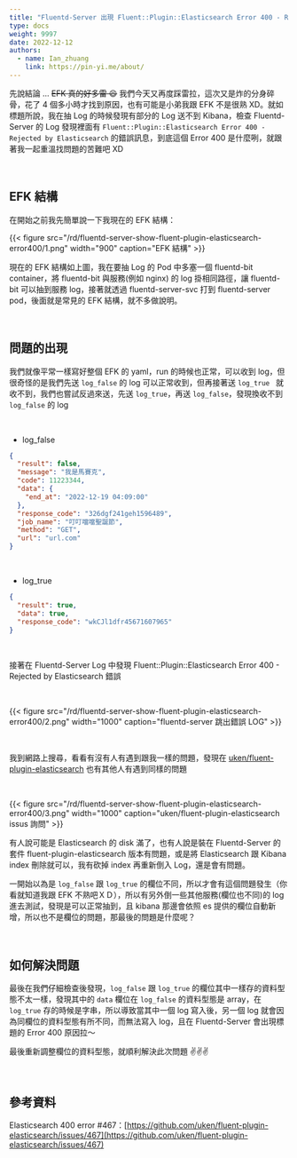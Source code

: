 ```yaml
---
title: "Fluentd-Server 出現 Fluent::Plugin::Elasticsearch Error 400 - Rejected by Elasticsearch 錯誤解決"
type: docs
weight: 9997
date: 2022-12-12
authors:
  - name: Ian_zhuang
    link: https://pin-yi.me/about/
---
```


先說結論 ... ~~EFK 真的好多雷 😆~~ 我們今天又再度踩雷拉，這次又是炸的分身碎骨，花了 4 個多小時才找到原因，也有可能是小弟我跟 EFK 不是很熟 XD。就如標題所說，我在抽 Log 的時候發現有部分的 Log 送不到 Kibana，檢查 Fluentd-Server 的 Log 發現裡面有 `Fluent::Plugin::Elasticsearch Error 400 - Rejected by Elasticsearch` 的錯誤訊息，到底這個 Error 400 是什麼咧，就跟著我一起重溫找問題的苦難吧 XD

<br>

## EFK 結構

在開始之前我先簡單說一下我現在的 EFK 結構：

{{< figure src="/rd/fluentd-server-show-fluent-plugin-elasticsearch-error400/1.png" width="900" caption="EFK 結構" >}}

現在的 EFK 結構如上圖，我在要抽 Log 的 Pod 中多塞一個 fluentd-bit container，將 fluentd-bit 與服務(例如 nginx) 的 log 掛相同路徑，讓 fluentd-bit 可以抽到服務 log，接著就透過 fluentd-server-svc 打到 fluentd-server pod，後面就是常見的 EFK 結構，就不多做說明。

<br>

## 問題的出現

我們就像平常一樣寫好整個 EFK 的 yaml，run 的時候也正常，可以收到 log，但很奇怪的是我們先送 `log_false` 的 log 可以正常收到，但再接著送 `log_true ` 就收不到，我們也嘗試反過來送，先送 `log_true`，再送 `log_false`，發現換收不到 `log_false` 的 log

<br>

- log_false

```json
{
  "result": false,
  "message": "我是馬賽克",
  "code": 11223344,
  "data": {
    "end_at": "2022-12-19 04:09:00"
  },
  "response_code": "326dgf241geh1596489",
  "job_name": "叮叮噹噹聖誕節",
  "method": "GET",
  "url": "url.com"
}
```

<br>

- log_true

```json
{
  "result": true,
  "data": true,
  "response_code": "wkCJl1dfr45671607965"
}
```

<br>

接著在 Fluentd-Server Log 中發現 Fluent::Plugin::Elasticsearch Error 400 - Rejected by Elasticsearch 錯誤

<br>

{{< figure src="/rd/fluentd-server-show-fluent-plugin-elasticsearch-error400/2.png" width="1000" caption="fluentd-server 跳出錯誤 LOG" >}}

<br>

我到網路上搜尋，看看有沒有人有遇到跟我一樣的問題，發現在 [uken/fluent-plugin-elasticsearch](https://github.com/uken/fluent-plugin-elasticsearch/issues/467) 也有其他人有遇到同樣的問題

<br>

{{< figure src="/rd/fluentd-server-show-fluent-plugin-elasticsearch-error400/3.png" width="1000" caption="uken/fluent-plugin-elasticsearch issus 詢問" >}}

有人說可能是 Elasticsearch 的 disk 滿了，也有人說是裝在 Fluentd-Server 的套件 fluent-plugin-elasticsearch 版本有問題，或是將 Elasticsearch 跟 Kibana index 刪除就可以，我有砍掉 index 再重新倒入 Log，還是會有問題。

一開始以為是 `log_false` 跟 `log_true` 的欄位不同，所以才會有這個問題發生（你看就知道我跟 EFK 不熟吧ＸＤ），所以有另外倒一些其他服務(欄位也不同)的 log 進去測試，發現是可以正常抽到，且 kibana 那邊會依照 es 提供的欄位自動新增，所以也不是欄位的問題，那最後的問題是什麼呢？

<br>

## 如何解決問題

最後在我們仔細檢查後發現，`log_false` 跟 `log_true` 的欄位其中一樣存的資料型態不太一樣，發現其中的 `data` 欄位在 `log_false` 的資料型態是 array，在 `log_true` 存的時候是字串，所以導致當其中一個 log 寫入後，另一個 log 就會因為同欄位的資料型態有所不同，而無法寫入 log，且在 Fluentd-Server 會出現標題的 Error 400 原因拉～

最後重新調整欄位的資料型態，就順利解決此次問題 ✌️✌️✌️

<br>

## 參考資料

Elasticsearch 400 error #467：[https://github.com/uken/fluent-plugin-elasticsearch/issues/467](https://github.com/uken/fluent-plugin-elasticsearch/issues/467)
